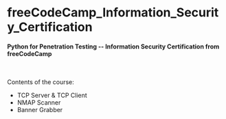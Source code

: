 # freeCodeCamp_Information_Security_Certification
<h4> Python for Penetration Testing -- Information Security Certification from freeCodeCamp </h4>

<br>

<p>Contents of the course:
<ul>
    <li>TCP Server & TCP Client </li>
    <li>NMAP Scanner            </li>
    <li>Banner Grabber          </li>
</ul>
